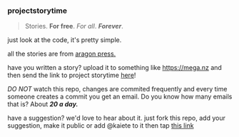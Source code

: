 ### projectstorytime
> Stories. **For free**. *For all*. ***Forever***.

just look at the code, it's pretty simple.

all the stories are from [aragon press.](https://aragon-press.com)

have you written a story? upload it to something like https://mega.nz and then send the link to project storytime [here](mailto:kaiete@aragon-press.com)!

*DO NOT* watch this repo, changes are commited frequently and every time someone creates a commit you get an email. Do you know how many emails that is? About ***20 a day.***

have a suggestion? we'd love to hear about it. just fork this repo, add your suggestion, make it public or add @kaiete to it then tap [this link](mailto:kaiete@aragon-press.com?subject=I've%20got%20a%20suggestion%20for%20storytime&body=(put%20a%20link%20to%20your%20fork%20here))
